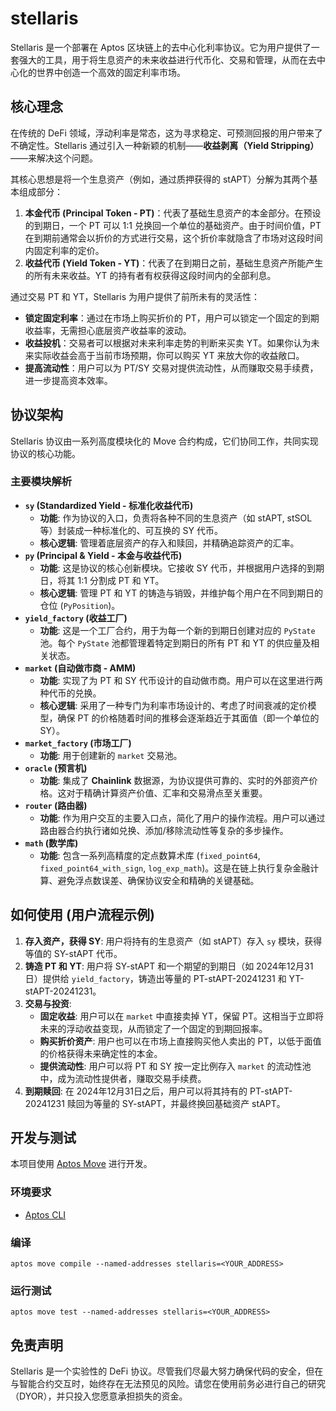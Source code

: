# stellaris

Stellaris 是一个部署在 Aptos 区块链上的去中心化利率协议。它为用户提供了一套强大的工具，用于将生息资产的未来收益进行代币化、交易和管理，从而在去中心化的世界中创造一个高效的固定利率市场。

## 核心理念

在传统的 DeFi 领域，浮动利率是常态，这为寻求稳定、可预测回报的用户带来了不确定性。Stellaris 通过引入一种新颖的机制——**收益剥离（Yield Stripping）**——来解决这个问题。

其核心思想是将一个生息资产（例如，通过质押获得的 stAPT）分解为其两个基本组成部分：

1. **本金代币 (Principal Token - PT)**：代表了基础生息资产的本金部分。在预设的到期日，一个 PT 可以 1:1 兑换回一个单位的基础资产。由于时间价值，PT 在到期前通常会以折价的方式进行交易，这个折价率就隐含了市场对这段时间内固定利率的定价。
2. **收益代币 (Yield Token - YT)**：代表了在到期日之前，基础生息资产所能产生的所有未来收益。YT 的持有者有权获得这段时间内的全部利息。

通过交易 PT 和 YT，Stellaris 为用户提供了前所未有的灵活性：

- **锁定固定利率**：通过在市场上购买折价的 PT，用户可以锁定一个固定的到期收益率，无需担心底层资产收益率的波动。
- **收益投机**：交易者可以根据对未来利率走势的判断来买卖 YT。如果你认为未来实际收益会高于当前市场预期，你可以购买 YT 来放大你的收益敞口。
- **提高流动性**：用户可以为 PT/SY 交易对提供流动性，从而赚取交易手续费，进一步提高资本效率。

## 协议架构

Stellaris 协议由一系列高度模块化的 Move 合约构成，它们协同工作，共同实现协议的核心功能。

### 主要模块解析

- **`sy` (Standardized Yield - 标准化收益代币)**
  - **功能**: 作为协议的入口，负责将各种不同的生息资产（如 stAPT, stSOL 等）封装成一种标准化的、可互换的 SY 代币。
  - **核心逻辑**: 管理着底层资产的存入和赎回，并精确追踪资产的汇率。
- **`py` (Principal & Yield - 本金与收益代币)**
  - **功能**: 这是协议的核心创新模块。它接收 SY 代币，并根据用户选择的到期日，将其 1:1 分割成 PT 和 YT。
  - **核心逻辑**: 管理 PT 和 YT 的铸造与销毁，并维护每个用户在不同到期日的仓位 (`PyPosition`)。
- **`yield_factory` (收益工厂)**
  - **功能**: 这是一个工厂合约，用于为每一个新的到期日创建对应的 `PyState` 池。每个 `PyState` 池都管理着特定到期日的所有 PT 和 YT 的供应量及相关状态。
- **`market` (自动做市商 - AMM)**
  - **功能**: 实现了为 PT 和 SY 代币设计的自动做市商。用户可以在这里进行两种代币的兑换。
  - **核心逻辑**: 采用了一种专门为利率市场设计的、考虑了时间衰减的定价模型，确保 PT 的价格随着时间的推移会逐渐趋近于其面值（即一个单位的 SY）。
- **`market_factory` (市场工厂)**
  - **功能**: 用于创建新的 `market` 交易池。
- **`oracle` (预言机)**
  - **功能**: 集成了 **Chainlink** 数据源，为协议提供可靠的、实时的外部资产价格。这对于精确计算资产价值、汇率和交易滑点至关重要。
- **`router` (路由器)**
  - **功能**: 作为用户交互的主要入口点，简化了用户的操作流程。用户可以通过路由器合约执行诸如兑换、添加/移除流动性等复杂的多步操作。
- **`math` (数学库)**
  - **功能**: 包含一系列高精度的定点数算术库 (`fixed_point64`, `fixed_point64_with_sign`, `log_exp_math`)。这是在链上执行复杂金融计算、避免浮点数误差、确保协议安全和精确的关键基础。

## 如何使用 (用户流程示例)

1. **存入资产，获得 SY**: 用户将持有的生息资产（如 stAPT）存入 `sy` 模块，获得等值的 SY-stAPT 代币。
2. **铸造 PT 和 YT**: 用户将 SY-stAPT 和一个期望的到期日（如 2024年12月31日）提供给 `yield_factory`，铸造出等量的 PT-stAPT-20241231 和 YT-stAPT-20241231。
3. **交易与投资**:
   - **固定收益**: 用户可以在 `market` 中直接卖掉 YT，保留 PT。这相当于立即将未来的浮动收益变现，从而锁定了一个固定的到期回报率。
   - **购买折价资产**: 用户也可以在市场上直接购买他人卖出的 PT，以低于面值的价格获得未来确定性的本金。
   - **提供流动性**: 用户可以将 PT 和 SY 按一定比例存入 `market` 的流动性池中，成为流动性提供者，赚取交易手续费。
4. **到期赎回**: 在 2024年12月31日之后，用户可以将其持有的 PT-stAPT-20241231 赎回为等量的 SY-stAPT，并最终换回基础资产 stAPT。

## 开发与测试

本项目使用 [Aptos Move](https://aptos.dev/move/book/introduction) 进行开发。

### 环境要求

- [Aptos CLI](https://www.google.com/search?q=https://aptos.dev/cli-tools/aptos-cli/install-aptos-cli)

### 编译

```
aptos move compile --named-addresses stellaris=<YOUR_ADDRESS>
```

### 运行测试

```
aptos move test --named-addresses stellaris=<YOUR_ADDRESS>
```

## 免责声明

Stellaris 是一个实验性的 DeFi 协议。尽管我们尽最大努力确保代码的安全，但在与智能合约交互时，始终存在无法预见的风险。请您在使用前务必进行自己的研究（DYOR），并只投入您愿意承担损失的资金。
